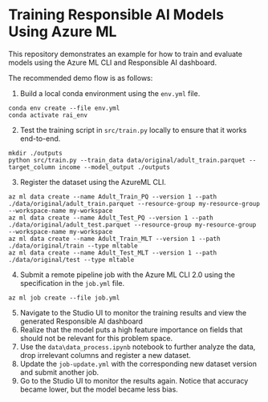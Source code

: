 # Training Responsible AI Models Using Azure ML

This repository demonstrates an example for how to train and evaluate models using the Azure ML CLI and Responsible AI dashboard.

The recommended demo flow is as follows:

1. Build a local conda environment using the `env.yml` file.
```
conda env create --file env.yml
conda activate rai_env
```
2. Test the training script in `src/train.py` locally to ensure that it works end-to-end.
```
mkdir ./outputs
python src/train.py --train_data data/original/adult_train.parquet --target_column income --model_output ./outputs
```
3. Register the dataset using the AzureML CLI.
```
az ml data create --name Adult_Train_PQ --version 1 --path ./data/original/adult_train.parquet --resource-group my-resource-group --workspace-name my-workspace
az ml data create --name Adult_Test_PQ --version 1 --path ./data/original/adult_test.parquet --resource-group my-resource-group --workspace-name my-workspace
az ml data create --name Adult_Train_MLT --version 1 --path ./data/original/train --type mltable 
az ml data create --name Adult_Test_MLT --version 1 --path ./data/original/test --type mltable 
```
4. Submit a remote pipeline job with the Azure ML CLI 2.0 using the specification in the `job.yml` file.
```
az ml job create --file job.yml
```
5. Navigate to the Studio UI to monitor the training results and view the generated Responsible AI dashboard
6. Realize that the model puts a high feature importance on fields that should not be relevant for this problem space.
7. Use the `data\data_process.ipynb` notebook to further analyze the data, drop irrelevant columns and register a new dataset.
8. Update the `job-update.yml` with the corresponding new dataset version and submit another job.
9. Go to the Studio UI to monitor the results again. Notice that accuracy became lower, but the model became less bias.
